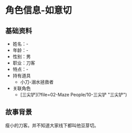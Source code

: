 # 角色信息-如意切

## 基础资料

* 姓名：-
* 年龄：-
* 性别：男
* 职业：刀客
* 特点：-
* 持有道具
  * 小刀-溺水拯救者
* 关联角色
  * [三尖铲](?file=02-Maze People/10-三尖铲 "三尖铲")

## 故事背景

瘦小的刀客。并不知道大家线下都叫他豆芽切。
